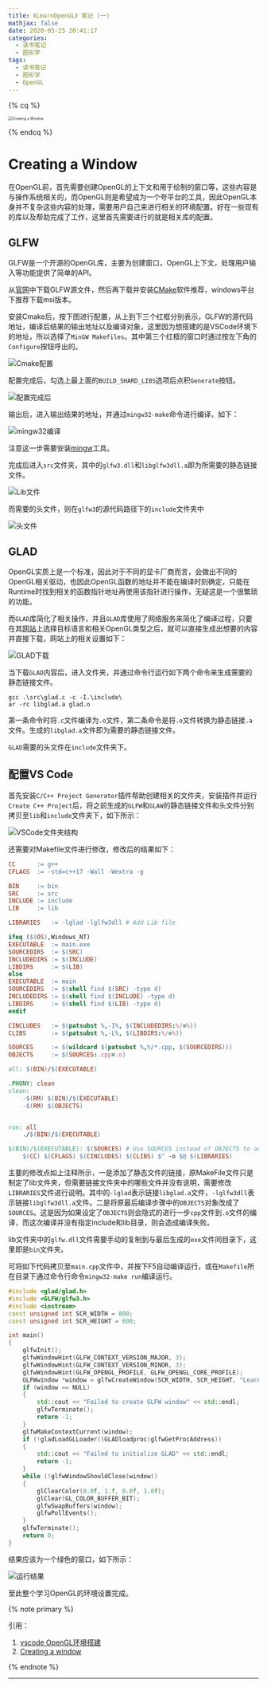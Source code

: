 ```yaml
---
title: 《LearnOpenGL》 笔记 (一)
mathjax: false
date: 2020-05-25 20:41:17
categories:
  - 读书笔记
  - 图形学
tags:
  - 读书笔记
  - 图形学
  - OpenGL
---
```


{% cq %}

<img src="LearnOpenGL-Notes-1/CreatingaWindow.png" alt="Creating a Window" style="zoom:50%;" />

{% endcq %}

<!--more-->

# Creating a Window

在OpenGL前，首先需要创建OpenGL的上下文和用于绘制的窗口等，这些内容是与操作系统相关的，而OpenGL则是希望成为一个夸平台的工具，因此OpenGL本身并不复杂这些内容的处理，需要用户自己来进行相关的环境配置。好在一些现有的库以及帮助完成了工作，这里首先需要进行的就是相关库的配置。

## GLFW

GLFW是一个开源的OpenGL库，主要为创建窗口，OpenGL上下文，处理用户输入等功能提供了简单的API。

从[官网](https://www.glfw.org/download.html)中下载GLFW源文件，然后再下载并安装[CMake](https://cmake.org/download/)软件推荐，windows平台下推荐下载msi版本。

安装Cmake后，按下图进行配置，从上到下三个红框分别表示，GLFW的源代码地址，编译后结果的输出地址以及编译对象，这里因为想搭建的是VSCode环境下的地址，所以选择了`MinGW Makefiles`。其中第三个红框的窗口时通过按左下角的`Configure`按钮呼出的。

![Cmake配置](LearnOpenGL-Notes-1/2020-05-25-16-02-22.png)

配置完成后，勾选上最上面的`BUILD_SHARD_LIBS`选项后点积`Generate`按钮。

![配置完成后](LearnOpenGL-Notes-1/2020-05-25-16-09-15.png)

输出后，进入输出结果的地址，并通过`mingw32-make`命令进行编译，如下：

![mingw32编译](LearnOpenGL-Notes-1/2020-05-25-16-10-05.png)

注意这一步需要安装[mingw](https://osdn.net/projects/mingw/releases/)工具。

完成后进入`src`文件夹，其中的`glfw3.dll`和`libglfw3dll.a`即为所需要的静态链接文件。

![Lib文件](LearnOpenGL-Notes-1/2020-05-25-16-13-02.png)

而需要的头文件，则在`glfw3`的源代码路径下的`include`文件夹中

![头文件](LearnOpenGL-Notes-1/2020-05-25-16-14-48.png)

## GLAD

OpenGL实质上是一个标准，因此对于不同的显卡厂商而言，会做出不同的OpenGL相关驱动，也因此OpenGL函数的地址并不能在编译时刻确定，只能在Runtime时找到相关的函数指针地址再使用该指针进行操作，无疑这是一个很繁琐的功能。

而`GLAD`库简化了相关操作，并且`GLAD`库使用了网络服务来简化了编译过程，只要在其[网站](https://glad.dav1d.de/)上选择目标语言和相关OpenGL类型之后，就可以直接生成出想要的内容并直接下载，网站上的相关设置如下：

![GLAD下载](LearnOpenGL-Notes-1/2020-05-25-16-27-36.png)

当下载`GLAD`内容后，进入文件夹，并通过命令行运行如下两个命令来生成需要的静态链接文件。

```text
gcc .\src\glad.c -c -I.\include\
ar -rc libglad.a glad.o
```

第一条命令时将`.c`文件编译为`.o`文件，第二条命令是将`.o`文件转换为静态链接`.a`文件。生成的`libglad.a`文件即为需要的静态链接文件。

`GLAD`需要的头文件在`include`文件夹下。

## 配置VS Code

首先安装`C/C++ Project Generator`插件帮助创建相关的文件夹，安装插件并运行`Create C++ Project`后，将之前生成的`GLFW`和`GLAW`的静态链接文件和头文件分别拷贝至`lib`和`include`文件夹下，如下所示：

![VSCode文件夹结构](LearnOpenGL-Notes-1/2020-05-25-16-43-42.png)

还需要对Makefile文件进行修改，修改后的结果如下：

```MakeFile
CC		:= g++
CFLAGS	:= -std=c++17 -Wall -Wextra -g

BIN		:= bin
SRC		:= src
INCLUDE	:= include
LIB		:= lib

LIBRARIES	:= -lglad -lglfw3dll # Add Lib file

ifeq ($(OS),Windows_NT)
EXECUTABLE	:= main.exe
SOURCEDIRS	:= $(SRC)
INCLUDEDIRS	:= $(INCLUDE)
LIBDIRS		:= $(LIB)
else
EXECUTABLE	:= main
SOURCEDIRS	:= $(shell find $(SRC) -type d)
INCLUDEDIRS	:= $(shell find $(INCLUDE) -type d)
LIBDIRS		:= $(shell find $(LIB) -type d)
endif

CINCLUDES	:= $(patsubst %,-I%, $(INCLUDEDIRS:%/=%))
CLIBS		:= $(patsubst %,-L%, $(LIBDIRS:%/=%))

SOURCES		:= $(wildcard $(patsubst %,%/*.cpp, $(SOURCEDIRS)))
OBJECTS		:= $(SOURCES:.cpp=.o)

all: $(BIN)/$(EXECUTABLE)

.PHONY: clean
clean:
	-$(RM) $(BIN)/$(EXECUTABLE)
	-$(RM) $(OBJECTS)


run: all
	./$(BIN)/$(EXECUTABLE)

$(BIN)/$(EXECUTABLE): $(SOURCES) # Use SOURCES instead of OBJECTS to avoid complile without include/lib
	$(CC) $(CFLAGS) $(CINCLUDES) $(CLIBS) $^ -o $@ $(LIBRARIES)
```

主要的修改点如上注释所示，一是添加了静态文件的链接，原MakeFile文件只是制定了lib文件夹，但需要链接文件夹中的哪些文件并没有说明，需要修改`LIBRARIES`文件进行说明。其中的`-lglad`表示链接`libglad.a`文件，`-lglfw3dll`表示链接`libglfw3dll.a`文件。二是将原最后编译步骤中的`OBJECTS`对象改成了`SOURCES`。这是因为如果设定了`OBJECTS`则会隐式的进行一步`cpp`文件到`.o`文件的编译，而这次编译并没有指定include和lib目录，则会造成编译失败。

lib文件夹中的`glfw.dll`文件需要手动的复制到与最后生成的`exe`文件同目录下，这里即是`bin`文件夹。

可将如下代码拷贝至`main.cpp`文件中，并按下F5自动编译运行，或在`Makefile`所在目录下通过命令行命令`mingw32-make run`编译运行。

```cpp
#include <glad/glad.h>
#include <GLFW/glfw3.h>
#include <iostream>
const unsigned int SCR_WIDTH = 800;
const unsigned int SCR_HEIGHT = 600;

int main()
{
	glfwInit();
	glfwWindowHint(GLFW_CONTEXT_VERSION_MAJOR, 3);
	glfwWindowHint(GLFW_CONTEXT_VERSION_MINOR, 3);
	glfwWindowHint(GLFW_OPENGL_PROFILE, GLFW_OPENGL_CORE_PROFILE);
	GLFWwindow *window = glfwCreateWindow(SCR_WIDTH, SCR_HEIGHT, "LearnOpenGL", NULL, NULL);
	if (window == NULL)
	{
		std::cout << "Failed to create GLFW window" << std::endl;
		glfwTerminate();
		return -1;
	}
	glfwMakeContextCurrent(window);
	if (!gladLoadGLLoader((GLADloadproc)glfwGetProcAddress))
	{
		std::cout << "Failed to initialize GLAD" << std::endl;
		return -1;
	}
	while (!glfwWindowShouldClose(window))
	{
		glClearColor(0.0f, 1.f, 0.0f, 1.0f);
		glClear(GL_COLOR_BUFFER_BIT);
		glfwSwapBuffers(window);
		glfwPollEvents();
	}
	glfwTerminate();
	return 0;
}
```

结果应该为一个绿色的窗口，如下所示：

![运行结果](LearnOpenGL-Notes-1/2020-05-25-17-17-33.png)

至此整个学习OpenGL的环境设置完成。


{% note primary %}

引用：

1. [vscode OpenGL环境搭建](https://blog.csdn.net/sarono/article/details/86564726)
2. [Creating a window](https://learnopengl.com/Getting-started/Creating-a-window)

{% endnote %}

***
